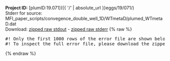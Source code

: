 **Project ID:** [plumID:19.071]({{ '/' | absolute_url }}eggs/19/071/)  
Stderr for source:  MFI_paper_scripts/convegence_double_well_1D/WTmetaD/plumed_WTmetaD.dat   
Download: [zipped raw stdout](plumed_WTmetaD.dat.plumed_master.stdout.txt.zip) - [zipped raw stderr](plumed_WTmetaD.dat.plumed_master.stderr.txt.zip) 
{% raw %}
<pre>
#! Only the first 1000 rows of the error file are shown below
#! To inspect the full error file, please download the zipped raw stderr file above
</pre>
{% endraw %}
